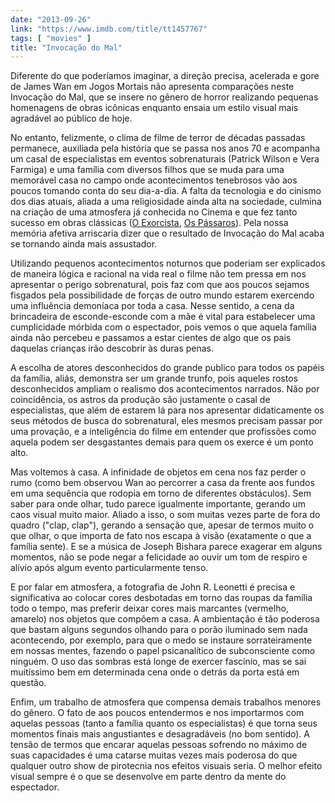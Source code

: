 ```yaml
---
date: "2013-09-26"
link: "https://www.imdb.com/title/tt1457767"
tags: [ "movies" ]
title: "Invocação do Mal"
---
```

Diferente do que poderíamos imaginar, a direção precisa, acelerada e gore de James Wan em Jogos Mortais não apresenta comparações neste Invocação do Mal, que se insere no gênero de horror realizando pequenas homenagens de obras icônicas enquanto ensaia um estilo visual mais agradável ao público de hoje.

No entanto, felizmente, o clima de filme de terror de décadas passadas permanece, auxiliada pela história que se passa nos anos 70 e acompanha um casal de especialistas em eventos sobrenaturais (Patrick Wilson e Vera Farmiga) e uma família com diversos filhos que se muda para uma memorável casa no campo onde acontecimentos tenebrosos vão aos poucos tomando conta do seu dia-a-dia. A falta da tecnologia e do cinismo dos dias atuais, aliada a uma religiosidade ainda alta na sociedade, culmina na criação de uma atmosfera já conhecida no Cinema e que fez tanto sucesso em obras clássicas ([O Exorcista], [Os Pássaros]). Pela nossa memória afetiva arriscaria dizer que o resultado de Invocação do Mal acaba se tornando ainda mais assustador.

Utilizando pequenos acontecimentos noturnos que poderiam ser explicados de maneira lógica e racional na vida real o filme não tem pressa em nos apresentar o perigo sobrenatural, pois faz com que aos poucos sejamos fisgados pela possibilidade de forças de outro mundo estarem exercendo uma influência demoníaca por toda a casa. Nesse sentido, a cena da brincadeira de esconde-esconde com a mãe é vital para estabelecer uma cumplicidade mórbida com o espectador, pois vemos o que aquela família ainda não percebeu e passamos a estar cientes de algo que os pais daquelas crianças irão descobrir às duras penas.

A escolha de atores desconhecidos do grande publico para todos os papéis da família, aliás, demonstra ser um grande trunfo, pois aqueles rostos desconhecidos ampliam o realismo dos acontecimentos narrados. Não por coincidência, os astros da produção são justamente o casal de especialistas, que além de estarem lá para nos apresentar didaticamente os seus métodos de busca do sobrenatural, eles mesmos precisam passar por uma provação, e a inteligência do filme em entender que profissões como aquela podem ser desgastantes demais para quem os exerce é um ponto alto.

Mas voltemos à casa. A infinidade de objetos em cena nos faz perder o rumo (como bem observou Wan ao percorrer a casa da frente aos fundos em uma sequência que rodopia em torno de diferentes obstáculos). Sem saber para onde olhar, tudo parece igualmente importante, gerando um caos visual muito maior. Aliado a isso, o som muitas vezes parte de fora do quadro ("clap, clap"), gerando a sensação que, apesar de termos muito o que olhar, o que importa de fato nos escapa à visão (exatamente o que a família sente). E se a música de Joseph Bishara parece exagerar em alguns momentos, não se pode negar a felicidade ao ouvir um tom de respiro e alívio após algum evento particularmente tenso.

E por falar em atmosfera, a fotografia de John R. Leonetti é precisa e significativa ao colocar cores desbotadas em torno das roupas da família todo o tempo, mas preferir deixar cores mais marcantes (vermelho, amarelo) nos objetos que compõem a casa. A ambientação é tão poderosa que bastam alguns segundos olhando para o porão iluminado sem nada acontecendo, por exemplo, para que o medo se instaure sorrateiramente em nossas mentes, fazendo o papel psicanalítico de subconsciente como ninguém. O uso das sombras está longe de exercer fascínio, mas se sai muitíssimo bem em determinada cena onde o detrás da porta está em questão.

Enfim, um trabalho de atmosfera que compensa demais trabalhos menores do gênero. O fato de aos poucos entendermos e nos importarmos com aquelas pessoas (tanto a família quanto os especialistas) é que torna seus momentos finais mais angustiantes e desagradáveis (no bom sentido). A tensão de termos que encarar aquelas pessoas sofrendo no máximo de suas capacidades é uma catarse muitas vezes mais poderosa do que qualquer outro show de pirotecnia nos efeitos visuais seria. O melhor efeito visual sempre é o que se desenvolve em parte dentro da mente do espectador.

[O Exorcista]: /o-exorcista
[Os Pássaros]: /os-passaros
